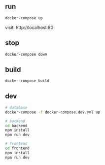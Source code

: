 ## run

``` sh
docker-compose up
```

visit: http://localhost:80

## stop

``` sh
docker-compose down
```

## build

``` sh
docker-compose build
```

## dev

``` sh
# database
docker-compose -f docker-compose.dev.yml up

# backend
cd backend
npm install
npm run dev

# frontend
cd frontend
npm install
npm run dev
```

